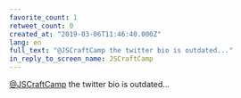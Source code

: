 ```yaml
---
favorite_count: 1
retweet_count: 0
created_at: "2019-03-06T11:46:40.000Z"
lang: en
full_text: "@JSCraftCamp the twitter bio is outdated..."
in_reply_to_screen_name: JSCraftCamp
---
```


[@JSCraftCamp](https://twitter.com/JSCraftCamp) the twitter bio is outdated...
